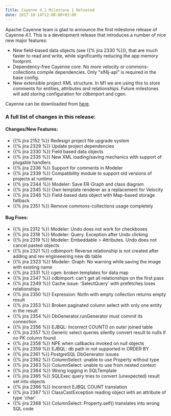 ```yaml
---
Title: Cayenne 4.1 Milestone 1 Released
date: 2017-10-14T12:00:00+03:00
--- 
```


Apache Cayenne team is glad to announce the first milestone release of Cayenne 4.1. 
This is a development release that introduces a number of nice new major features:

- New field-based data objects (see {{% jira 2330 %}}), 
  that are much faster to read and write, while significantly reducing the app memory footprint.
- Dependency-free Cayenne core. No more velocity or commons-collections compile dependencies. Only "slf4j-api" is required in the base config.
- New extensible project XML structure. In M1 we are using this to store comments for entities, attributes and relationships. 
  Future milestones will add storing configuration for cdbimport and cgen.

Cayenne can be downloaded from [here](/download.html).

### A full list of changes in this release:

#### Changes/New Features:

- {{% jira 2152 %}} Redesign project file upgrade system
- {{% jira 2329 %}} Update project dependencies
- {{% jira 2330 %}} Field based data objects
- {{% jira 2335 %}} New XML loading/saving mechanics with support of plugable handlers
- {{% jira 2336 %}} Support for comments in Modeler
- {{% jira 2339 %}} Compatibility module to support old versions of projects at runtime
- {{% jira 2344 %}} Modeler: Save ER-Graph and class diagram
- {{% jira 2345 %}} Own template renderer as a replacement for Velocity
- {{% jira 2346 %}} Field-based data object with Map-based storage fallback
- {{% jira 2351 %}} Remove commons-collections usage completely

#### Bug Fixes:

- {{% jira 2312 %}} Modeler: Undo does not work for checkboxes
- {{% jira 2318 %}} Modeler: Query. Exception after Undo clicking
- {{% jira 2319 %}} Modeler: Embeddable > Attributes. Undo does not cancel pasted objects
- {{% jira 2321 %}} cdbimport: Reverse relationship is not created after adding and rev engineeering new db table
- {{% jira 2323 %}} Modeler: Graph. No warning while saving the image with existing name
- {{% jira 2331 %}} cgen: broken templates for data map
- {{% jira 2347 %}} cdbimport: can't get all relationships on the first pass
- {{% jira 2349 %}} Cache issue: 'SelectQuery' with prefetches loses relationships
- {{% jira 2350 %}} Expression: NotIn with empty collection returns empty result
- {{% jira 2353 %}} Broken paginated column select with only one entity in the result
- {{% jira 2354 %}} DbGenerator.runGenerator must commit its connection
- {{% jira 2356 %}} EJBQL: Incorrect COUNT() on outer joined table
- {{% jira 2357 %}} Generic select queries silently convert result to nulls if no PK column found
- {{% jira 2358 %}} NPE when callbacks invoked on null objects
- {{% jira 2359 %}} EJBQL: db path in not supported in ORDER BY
- {{% jira 2361 %}} PostgreSQL DbGenerator issues
- {{% jira 2362 %}} ColumnSelect: unable to use Property without type
- {{% jira 2363 %}} ColumnSelect: unable to use from nested context
- {{% jira 2364 %}} Wrong logging in SQLTemplate
- {{% jira 2365 %}} SQLExec query tries to convert (unexpected) result set into objects
- {{% jira 2366 %}} Incorrect EJBQL COUNT translation
- {{% jira 2367 %}} ClassCastException reading object with an attribute of type 'char'
- {{% jira 2368 %}} ColumnSelect: Property.self() translates into wrong SQL code